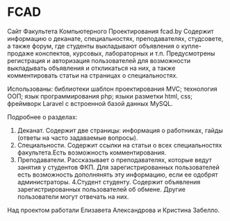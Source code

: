 # FCAD
Сайт Факультета Компьютерного Проектирования
fcad.by
Содержит информацию о деканате, специальностях, преподавателях, студсовете, а также форум, где студенты выкладывают объявления о купле-продаже конспектов, курсовых, лабораторных и т.п. 
Предусмотрены регистрация и авторизация пользователей для возможности выкладывать объявления и откликаться на них, а также комментировать статьи на страницах о специальностях. 

Использованы:
библиотеки
шаблон проектирования MVC;
технология ООП;
язык программирования php;
языки разметки html, css;
фреймворк Laravel с встроенной базой данных MySQL.

Подробнее о разделах:
1. Деканат.
Содержит две страницы: информация о работниках, гайды (ответы на часто задаваемые вопросы).
2. Специальности.
Содержит ссылки на статьи о всех специальностях факультета.Есть возможность комментирования.
3. Преподаватели.
Рассказывает о преподавателях, которые ведут занятия у студентов ФКП. Для зарегистрированных пользователей есть возможность дополнянять эту информацию, если ее одобрят администраторы.
4.Студент студенту.
Содержит объявления зарегистрированных пользователей об обмене. Другие пользователи могут отвечать на них.

Над проектом работали Елизавета Александрова и Кристина Забелло.
